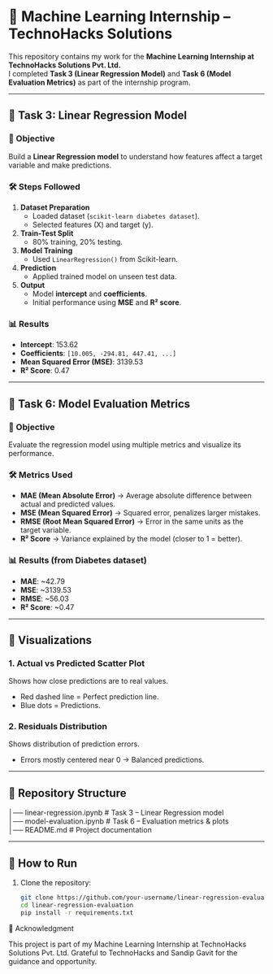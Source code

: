 # 📘 Machine Learning Internship – TechnoHacks Solutions  

This repository contains my work for the **Machine Learning Internship at TechnoHacks Solutions Pvt. Ltd.**  
I completed **Task 3 (Linear Regression Model)** and **Task 6 (Model Evaluation Metrics)** as part of the internship program.  

---

## 🔹 Task 3: Linear Regression Model  

### 📌 Objective  
Build a **Linear Regression model** to understand how features affect a target variable and make predictions.  

### 🛠 Steps Followed  
1. **Dataset Preparation**  
   - Loaded dataset (`scikit-learn diabetes dataset`).  
   - Selected features (X) and target (y).  
2. **Train-Test Split**  
   - 80% training, 20% testing.  
3. **Model Training**  
   - Used `LinearRegression()` from Scikit-learn.  
4. **Prediction**  
   - Applied trained model on unseen test data.  
5. **Output**  
   - Model **intercept** and **coefficients**.  
   - Initial performance using **MSE** and **R² score**.  

### 📊 Results  
- **Intercept**: 153.62  
- **Coefficients**: `[10.005, -294.81, 447.41, ...]`  
- **Mean Squared Error (MSE)**: 3139.53  
- **R² Score**: 0.47  

---

## 🔹 Task 6: Model Evaluation Metrics  

### 📌 Objective  
Evaluate the regression model using multiple metrics and visualize its performance.  

### 🛠 Metrics Used  
- **MAE (Mean Absolute Error)** → Average absolute difference between actual and predicted values.  
- **MSE (Mean Squared Error)** → Squared error, penalizes larger mistakes.  
- **RMSE (Root Mean Squared Error)** → Error in the same units as the target variable.  
- **R² Score** → Variance explained by the model (closer to 1 = better).  

### 📊 Results (from Diabetes dataset)  
- **MAE**: ~42.79  
- **MSE**: ~3139.53  
- **RMSE**: ~56.03  
- **R² Score**: ~0.47  

---

## 🔹 Visualizations  

### 1. Actual vs Predicted Scatter Plot  
Shows how close predictions are to real values.  
- Red dashed line = Perfect prediction line.  
- Blue dots = Predictions.  

### 2. Residuals Distribution  
Shows distribution of prediction errors.  
- Errors mostly centered near 0 → Balanced predictions.  

---

## 📂 Repository Structure  

│── linear-regression.ipynb      # Task 3 – Linear Regression model  
│── model-evaluation.ipynb       # Task 6 – Evaluation metrics & plots  
│── README.md                    # Project documentation  

---

## 🚀 How to Run  

1. Clone the repository:  
   ```bash
   git clone https://github.com/your-username/linear-regression-evaluation.git
   cd linear-regression-evaluation
   pip install -r requirements.txt
   ```
🙌 Acknowledgment

This project is part of my Machine Learning Internship at TechnoHacks Solutions Pvt. Ltd.
Grateful to TechnoHacks and Sandip Gavit for the guidance and opportunity.

